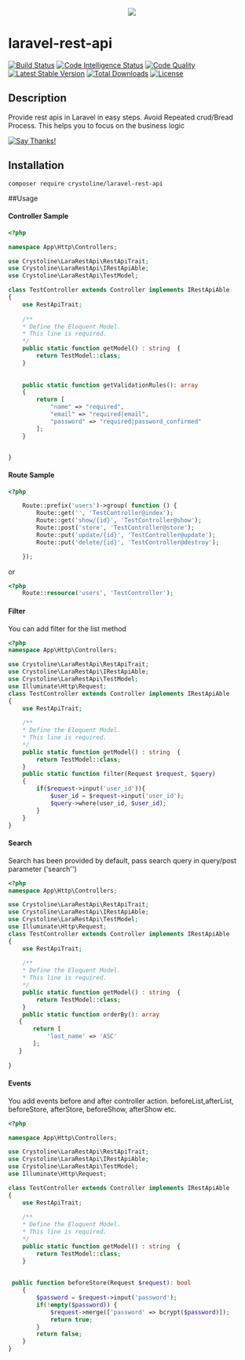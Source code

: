 <p align="center"><img src="https://laravel.com/assets/img/components/logo-laravel.svg"></p>

# laravel-rest-api
[![Build Status](https://scrutinizer-ci.com/g/crystoline/laravel-rest-api/badges/build.png?b=master)](https://scrutinizer-ci.com/g/crystoline/laravel-rest-api/build-status/master)
[![Code Intelligence Status](https://scrutinizer-ci.com/g/crystoline/laravel-rest-api/badges/code-intelligence.svg?b=master)](https://scrutinizer-ci.com/code-intelligence)
[![Code Quality](https://scrutinizer-ci.com/g/crystoline/laravel-rest-api/badges/quality-score.png?b=master)](https://scrutinizer-ci.com/g/crystoline/laravel-rest-api/?branch=master)
[![Latest Stable Version](https://img.shields.io/packagist/v/crystoline/laravel-rest-api.svg?style=flat-square)](https://packagist.org/packages/crystoline/laravel-rest-api)
[![Total Downloads](https://img.shields.io/packagist/dt/crystoline/laravel-rest-api.svg?style=flat-square)](https://packagist.org/packages/crystoline/laravel-rest-api)
[![License](https://img.shields.io/packagist/l/crystoline/laravel-rest-api.svg?style=flat-square)](https://packagist.org/packages/crystoline/laravel-rest-api)

## Description
Provide rest apis in Laravel in easy steps. Avoid Repeated crud/Bread Process. This helps you to focus on the business logic

[![Say Thanks!](https://img.shields.io/badge/Say%20Thanks-!-1EAEDB.svg)](https://saythanks.io/to/crystoline)

## Installation 

```
composer require crystoline/laravel-rest-api
```

##Usage


#### Controller Sample
```php
<?php

namespace App\Http\Controllers;

use Crystoline\LaraRestApi\RestApiTrait;
use Crystoline\LaraRestApi\IRestApiAble;
use Crystoline\LaraRestApi\TestModel;

class TestController extends Controller implements IRestApiAble
{
    use RestApiTrait;
    
    /**
    * Define the Eloquent Model.
    * This line is required.   
    */
    public static function getModel() : string  {
        return TestModel::class;
    }
    
    
    public static function getValidationRules(): array
    {
        return [
            "name" => "required",
            "email" => "required|email",
            "password" => "required|password_confirmed"
        ];
    }


}
```

#### Route Sample

```php
<?php

    Route::prefix('users')->group( function () {
        Route::get('', 'TestController@index');
        Route::get('show/{id}', 'TestController@show');
        Route::post('store', 'TestController@store');
        Route::put('update/{id}', 'TestController@update');
        Route::put('delete/{id}', 'TestController@destroy');

    });
```
or 
```php
<?php
    Route::resource('users', 'TestController');
```
#### Filter
You can add filter for the list method 
```php
<?php
namespace App\Http\Controllers;

use Crystoline\LaraRestApi\RestApiTrait;
use Crystoline\LaraRestApi\IRestApiAble;
use Crystoline\LaraRestApi\TestModel;
use Illuminate\Http\Request;
class TestController extends Controller implements IRestApiAble
{
    use RestApiTrait;
    
    /**
    * Define the Eloquent Model.
    * This line is required.   
    */
    public static function getModel() : string  {
        return TestModel::class;
    }
    public static function filter(Request $request, $query)
    {
        if($request->input('user_id')){
            $user_id = $request->input('user_id');
            $query->where(user_id, $user_id);
        }
    }
}
```

#### Search
Search has been provided by default, pass search query in query/post parameter ('search'')
```php
<?php
namespace App\Http\Controllers;

use Crystoline\LaraRestApi\RestApiTrait;
use Crystoline\LaraRestApi\IRestApiAble;
use Crystoline\LaraRestApi\TestModel;
use Illuminate\Http\Request;
class TestController extends Controller implements IRestApiAble
{
    use RestApiTrait;
    
    /**
    * Define the Eloquent Model.
    * This line is required.   
    */
    public static function getModel() : string  {
        return TestModel::class;
    }
    public static function orderBy(): array
   {
       return [
           'last_name' => 'ASC'
       ];
   }
    
}
```

#### Events
You add events before and after controller action. beforeList,afterList, beforeStore, afterStore, beforeShow, afterShow etc.

```php
<?php

namespace App\Http\Controllers;

use Crystoline\LaraRestApi\RestApiTrait;
use Crystoline\LaraRestApi\IRestApiAble;
use Crystoline\LaraRestApi\TestModel;
use Illuminate\Http\Request;

class TestController extends Controller implements IRestApiAble
{
    use RestApiTrait;
    
    /**
    * Define the Eloquent Model.
    * This line is required.   
    */
    public static function getModel() : string  {
        return TestModel::class;
    }
    
    
 public function beforeStore(Request $request): bool
    {
        $password = $request->input('password');
        if(!empty($password)) {
            $request->merge(['password' => bcrypt($password)]);
            return true;
        }
        return false;
    }
}

```

